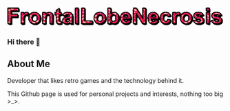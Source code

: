 ![image info](./assets/text.gif)

### Hi there 👋

## About Me

<p>
  Developer that likes retro games and the technology behind it. 
  
  This Github page is used for personal projects and interests, nothing too big >_>.
</p>
<!--
**FrontalLobeNecrosis/FrontalLobeNecrosis** is a ✨ _special_ ✨ repository because its `README.md` (this file) appears on your GitHub profile.

Here are some ideas to get you started:

- 🔭 I’m currently working on ...
- 🌱 I’m currently learning ...
- 👯 I’m looking to collaborate on ...
- 🤔 I’m looking for help with ...
- 💬 Ask me about ...
- 📫 How to reach me: ...
- 😄 Pronouns: ...
- ⚡ Fun fact: ...
-->
